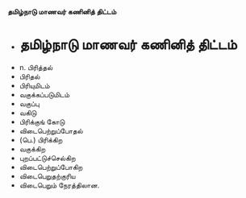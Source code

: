 **தமிழ்நாடு மாணவர் கணினித் திட்டம்**
- # தமிழ்நாடு மாணவர் கணினித் திட்டம்
- n. பிரித்தல்
- பிரிதல்
- பிரியுமிடம்
- வகுக்கப்படுமிடம்
- வகுப்பு
- வகிடு
- பிரிக்குங் கோடு
- விடைபெற்றுப்போதல்
- (பெ.) பிரிக்கிற
- வகுக்கிற
- புறப்பட்டுச்செல்கிற
- விடைபெற்றுப்போகிற
- விடைபெறுதற்குரிய
- விடைபெறும் நேரத்திலான.

